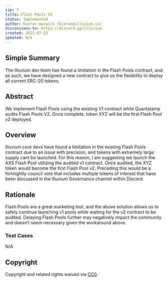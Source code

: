 ```yaml
---
iip: 7
title: Flash Pools V2
status: Implemented
author: Kieran Warwick (kieran@illuvium.io)
discussions-to: https://discord.gg/illuvium
created: 2021-07-22
updated: N/A
---
```


## Simple Summary
The Illuvium dev team has found a limitation in the Flash Pools contract, and as
such, we have designed a new contract to give us the flexibility to deploy all current
ERC-20 tokens.

## Abstract 
We implement Flash Pools using the existing V1 contract while Quantstamp audits
Flash Pools V2. Once complete, token XYZ will be the first Flash Pool v2 deployed.

## Overview
Illuvium core devs have found a limitation in the existing Flash Pools contract due to
an issue with precision, and tokens with extremely large supply cant be launched.
For this reason, I am suggesting we launch the AXS Flash Pool utilizing the audited
v1 contract. Once audited, the XYZ token would become the first Flash Pool v2.
Preceding this would be a fortnightly council vote that includes multiple tokens of
interest that have been discussed in the Illuvium Governance channel within Discord.
 
## Rationale
Flash Pools are a great marketing tool, and the above solution allows us to safely
continue launching v1 pools while waiting for the v2 contract to be audited. Delaying
Flash Pools further may negatively impact the community and doesn’t seem
necessary given the workaround above.

### Test Cases
N/A

## Copyright
Copyright and related rights waived via [CC0](https://creativecommons.org/publicdomain/zero/1.0/).
